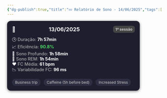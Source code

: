 ```yaml
---
{"dg-publish":true,"title":"💤 Relatório de Sono - 14/06/2025","tags":["sono"],"permalink":"/💤 Após sessão 1/","dgPassFrontmatter":true}
---
```


<style>
.sleep-card {
  background-color: #1e1e2f;
  border-radius: 12px;
  padding: 16px;
  color: #fff;
  box-shadow: 0 2px 8px rgba(0, 0, 0, 0.5);
  margin-bottom: 16px;
  max-width: 400px;
}
.sleep-header {
  display: flex;
  justify-content: space-between;
  align-items: center;
  font-weight: bold;
  font-size: 1.1rem;
  margin-bottom: 12px;
}
.session-badge {
  background-color: #444;
  color: #ccc;
  padding: 4px 8px;
  border-radius: 8px;
  font-size: 0.75rem;
}
.sleep-data .label {
  font-weight: 500;
  color: #aaa;
}
.sleep-data .value {
  font-weight: bold;
  color: #fff;
}
.sleep-data .green {
  color: #4cd964;
}
.fatores {
  margin-top: 12px;
}
.tag {
  display: inline-block;
  background-color: #2e2e42;
  color: #ccc;
  padding: 4px 10px;
  border-radius: 12px;
  font-size: 0.75rem;
  margin-right: 6px;
  margin-top: 4px;
}
</style>






<div class="sleep-card">

<div class="sleep-header">
📅 <strong>13/06/2025</strong>
<span class="session-badge">1ª sessão</span>
</div>

<div class="sleep-data">
🕒 <span class="label">Duração:</span> <span class="value">7h 57min</span><br>
📈 <span class="label">Eficiência:</span> <span class="value green">90.8%</span><br>
🍌 <span class="label">Sono Profundo:</span> <span class="value">1h 58min</span><br>
🧠 <span class="label">Sono REM:</span> <span class="value">1h 54min</span><br>
❤️ <span class="label">FC Média:</span> <span class="value">61 bpm</span><br>
📉 <span class="label">Variabilidade FC:</span> <span class="value">96 ms</span><br>
</div>

<div class="fatores">
<span class="tag">Business trip</span>
<span class="tag">Caffeine (5h before bed)</span>
<span class="tag">Increased Stress</span>
</div>

</div>

